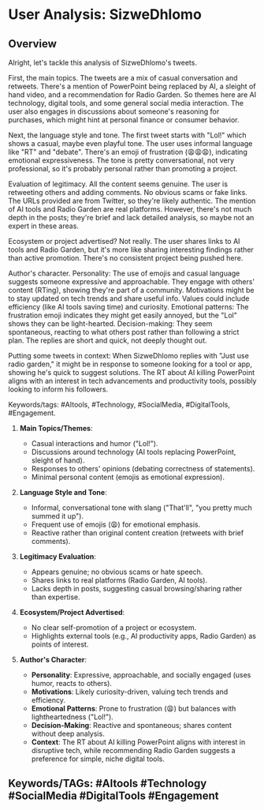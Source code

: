 # User Analysis: SizweDhlomo

## Overview

<think>
Alright, let's tackle this analysis of SizweDhlomo's tweets.

First, the main topics. The tweets are a mix of casual conversation and retweets. There's a mention of PowerPoint being replaced by AI, a sleight of hand video, and a recommendation for Radio Garden. So themes here are AI technology, digital tools, and some general social media interaction. The user also engages in discussions about someone's reasoning for purchases, which might hint at personal finance or consumer behavior.

Next, the language style and tone. The first tweet starts with "Lol!" which shows a casual, maybe even playful tone. The user uses informal language like "RT" and "debate". There's an emoji of frustration (😩😩😩), indicating emotional expressiveness. The tone is pretty conversational, not very professional, so it's probably personal rather than promoting a project.

Evaluation of legitimacy. All the content seems genuine. The user is retweeting others and adding comments. No obvious scams or fake links. The URLs provided are from Twitter, so they're likely authentic. The mention of AI tools and Radio Garden are real platforms. However, there's not much depth in the posts; they're brief and lack detailed analysis, so maybe not an expert in these areas.

Ecosystem or project advertised? Not really. The user shares links to AI tools and Radio Garden, but it's more like sharing interesting findings rather than active promotion. There's no consistent project being pushed here.

Author's character. Personality: The use of emojis and casual language suggests someone expressive and approachable. They engage with others' content (RTing), showing they're part of a community. Motivations might be to stay updated on tech trends and share useful info. Values could include efficiency (like AI tools saving time) and curiosity. Emotional patterns: The frustration emoji indicates they might get easily annoyed, but the "Lol" shows they can be light-hearted. Decision-making: They seem spontaneous, reacting to what others post rather than following a strict plan. The replies are short and quick, not deeply thought out.

Putting some tweets in context: When SizweDhlomo replies with "Just use radio garden," it might be in response to someone looking for a tool or app, showing he's quick to suggest solutions. The RT about AI killing PowerPoint aligns with an interest in tech advancements and productivity tools, possibly looking to inform his followers.

Keywords/tags: #AItools, #Technology, #SocialMedia, #DigitalTools, #Engagement.
</think>

1. **Main Topics/Themes**:  
   - Casual interactions and humor ("Lol!").  
   - Discussions around technology (AI tools replacing PowerPoint, sleight of hand).  
   - Responses to others' opinions (debating correctness of statements).  
   - Minimal personal content (emojis as emotional expression).  

2. **Language Style and Tone**:  
   - Informal, conversational tone with slang ("That'll", "you pretty much summed it up").  
   - Frequent use of emojis (😩) for emotional emphasis.  
   - Reactive rather than original content creation (retweets with brief comments).  

3. **Legitimacy Evaluation**:  
   - Appears genuine; no obvious scams or hate speech.  
   - Shares links to real platforms (Radio Garden, AI tools).  
   - Lacks depth in posts, suggesting casual browsing/sharing rather than expertise.  

4. **Ecosystem/Project Advertised**:  
   - No clear self-promotion of a project or ecosystem.  
   - Highlights external tools (e.g., AI productivity apps, Radio Garden) as points of interest.  

5. **Author's Character**:  
   - **Personality**: Expressive, approachable, and socially engaged (uses humor, reacts to others).  
   - **Motivations**: Likely curiosity-driven, valuing tech trends and efficiency.  
   - **Emotional Patterns**: Prone to frustration (😩) but balances with lightheartedness ("Lol!").  
   - **Decision-Making**: Reactive and spontaneous; shares content without deep analysis.  
   - **Context**: The RT about AI killing PowerPoint aligns with interest in disruptive tech, while recommending Radio Garden suggests a preference for simple, niche digital tools.  

**Keywords/TAGs**: #AItools #Technology #SocialMedia #DigitalTools #Engagement
---
